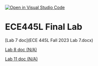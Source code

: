 [![Open in Visual Studio Code](https://classroom.github.com/assets/open-in-vscode-718a45dd9cf7e7f842a935f5ebbe5719a5e09af4491e668f4dbf3b35d5cca122.svg)](https://classroom.github.com/online_ide?assignment_repo_id=12359023&assignment_repo_type=AssignmentRepo)
# ECE445L Final Lab

[Lab 7 doc](ECE 445L Fall 2023 Lab 7.docx)

[Lab 8 doc (N/A)](Lab08.docx)

[Lab 11 doc (N/A)](Lab11.docx)
